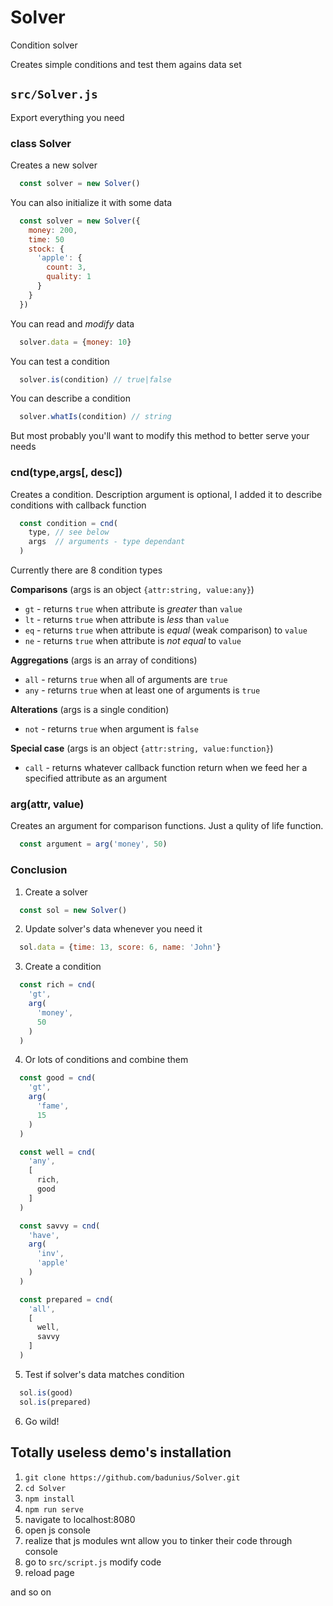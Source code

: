 # Solver
Condition solver

Creates simple conditions and test them agains  data set

## `src/Solver.js`
Export everything you need

### class Solver
Creates a new solver
```js
  const solver = new Solver()
```
You can also initialize it with some data
```js
  const solver = new Solver({
    money: 200,
    time: 50
    stock: {
      'apple': {
        count: 3,
        quality: 1
      }
    }
  })
```

You can read and _modify_ data
```js
  solver.data = {money: 10}
```

You can test a condition
```js
  solver.is(condition) // true|false
```

You can describe a condition
```js
  solver.whatIs(condition) // string 
```
But most probably you'll want to modify this method to better serve your needs

### cnd(type,args[, desc])
Creates a condition. Description argument is optional, I added it to describe conditions with callback function
```js
  const condition = cnd(
    type, // see below
    args  // arguments - type dependant
  )
```

Currently there are 8 condition types

**Comparisons** (args is an object `{attr:string, value:any}`)
* `gt` - returns `true` when attribute is _greater_ than `value`
* `lt` - returns `true` when attribute is _less_ than `value`
* `eq` - returns `true` when attribute is _equal_ (weak comparison) to `value`
* `ne` - returns `true` when attribute is _not equal_ to `value`

**Aggregations** (args is an array of conditions)
* `all` - returns `true` when all of arguments are `true`
* `any` - returns `true` when at least one of arguments is `true`

**Alterations** (args is a single condition)
* `not` - returns `true` when argument is `false`

**Special case** (args is an object `{attr:string, value:function}`)
* `call` - returns whatever callback function return when we feed her a specified attribute as an argument

### arg(attr, value)
Creates an argument for comparison functions. Just a qulity of life function.
```js
  const argument = arg('money', 50)
```

### Conclusion
1. Create a solver
```js
  const sol = new Solver()
```
2. Update solver's data whenever you need it
```js
  sol.data = {time: 13, score: 6, name: 'John'}
```
3. Create a condition
```js
  const rich = cnd(
    'gt',
    arg(
      'money',
      50
    )
  )
```
4. Or lots of conditions and combine them
```js
  const good = cnd(
    'gt',
    arg(
      'fame',
      15
    )
  )

  const well = cnd(
    'any',
    [
      rich,
      good
    ]
  )

  const savvy = cnd(
    'have',
    arg(
      'inv',
      'apple'
    )
  )

  const prepared = cnd(
    'all',
    [
      well,
      savvy
    ]
  )
```
5. Test if solver's data matches condition
```js
  sol.is(good)
  sol.is(prepared)
```
6. Go wild!

## Totally useless demo's installation
1. `git clone https://github.com/badunius/Solver.git`
2. `cd Solver`
3. `npm install`
4. `npm run serve`
5. navigate to localhost:8080
6. open js console
7. realize that js modules wnt allow you to tinker their code through console
8. go to `src/script.js` modify code
9. reload page

and so on